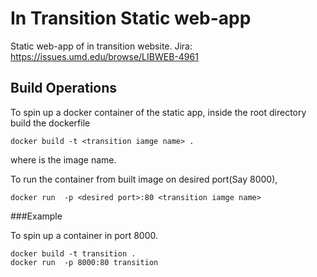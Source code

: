 # In Transition Static web-app

Static web-app of in transition website.
Jira: https://issues.umd.edu/browse/LIBWEB-4961

## Build Operations

To spin up a docker container of the static app, inside the root directory build the dockerfile
```
docker build -t <transition iamge name> .
```
where <transition iamge name> is the image name.

To run the container from built image on desired port(Say 8000),
```
docker run  -p <desired port>:80 <transition iamge name>
```

###Example

To spin up a container in port 8000.

```
docker build -t transition .
docker run  -p 8000:80 transition
```